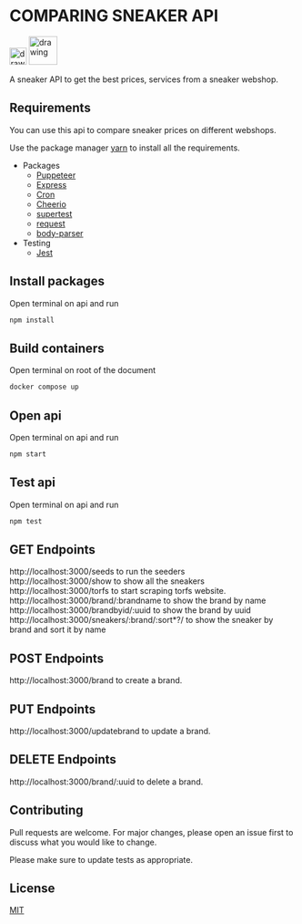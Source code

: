 # COMPARING SNEAKER API


<img src="https://upload.wikimedia.org/wikipedia/commons/thumb/9/99/Unofficial_JavaScript_logo_2.svg/1024px-Unofficial_JavaScript_logo_2.svg.png" alt="drawing" width="30" />
<img src="https://scand.com/wp-content/uploads/2019/10/logo-node.png" alt="drawing" width="50" style="margin"/>

A sneaker API to get the best prices, services from a sneaker webshop.

## Requirements

You can use this api to compare sneaker prices on different webshops.

Use the package manager [yarn](https://yarnpkg.com/) to install all the requirements.
-   Packages
    - [Puppeteer](https://www.npmjs.com/package/puppeteer)
    - [Express](https://www.npmjs.com/package/express)
    - [Cron](https://www.npmjs.com/package/cron)
    - [Cheerio](https://www.npmjs.com/package/cheerio)
    - [supertest](https://www.npmjs.com/package/supertest)
    - [request](https://www.npmjs.com/package/request)
    - [body-parser](https://www.npmjs.com/package/body-parser)
-   Testing
    - [Jest](https://www.npmjs.com/package/jest)

## Install packages
Open terminal on api and run
```bash
npm install
```
## Build containers
Open terminal on root of the document
```bash
docker compose up
```
## Open api
Open terminal on api and run
```bash
npm start
```
## Test api
Open terminal on api and run
```bash
npm test 
```

## GET Endpoints
http://localhost:3000/seeds to run the seeders <br>
http://localhost:3000/show to show all the sneakers <br>
http://localhost:3000/torfs to start scraping torfs website. <br>
http://localhost:3000/brand/:brandname to show the brand by name<br>
http://localhost:3000/brandbyid/:uuid to show the brand by uuid<br>
http://localhost:3000/sneakers/:brand/:sort*?/ to show the sneaker by brand and sort it by name <br>




## POST Endpoints
http://localhost:3000/brand to create a brand. <br>

## PUT Endpoints
http://localhost:3000/updatebrand to update a brand. <br>

## DELETE Endpoints
http://localhost:3000/brand/:uuid to delete a brand. <br>

## Contributing
Pull requests are welcome. For major changes, please open an issue first to discuss what you would like to change.

Please make sure to update tests as appropriate.

## License
[MIT](/LICENSE)

